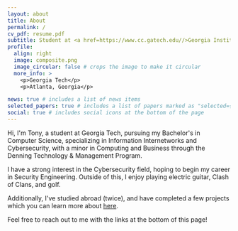```yaml
---
layout: about
title: About
permalink: /
cv_pdf: resume.pdf
subtitle: Student at <a href=https://www.cc.gatech.edu//>Georgia Institute of Technology</a>
profile:
  align: right
  image: composite.png
  image_circular: false # crops the image to make it circular
  more_info: >
    <p>Georgia Tech</p>
    <p>Atlanta, Georgia</p>

news: true # includes a list of news items
selected_papers: true # includes a list of papers marked as "selected={true}"
social: true # includes social icons at the bottom of the page
---
```


Hi, I'm Tony, a student at Georgia Tech, pursuing my Bachelor's in Computer Science, specializing in Information Internetworks and Cybersecurity, with a minor in Computing and Business through the Denning Technology & Management Program.

I have a strong interest in the Cybersecurity field, hoping to begin my career in Security Engineering. Outside of this, I enjoy playing electric guitar, Clash of Clans, and golf.

Additionally, I've studied abroad (twice), and have completed a few projects which you can learn more about [here](/projects/).

Feel free to reach out to me with the links at the bottom of this page!

<!-- [Font Awesome icons](https://fontawesome.com/) and [Academicons](https://jpswalsh.github.io/academicons/) -->
